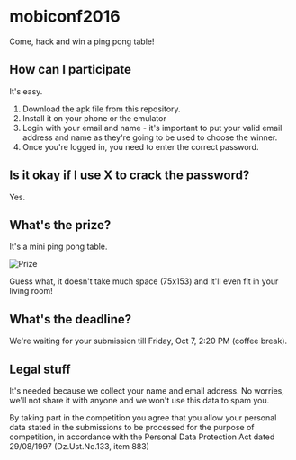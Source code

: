 # mobiconf2016
Come, hack and win a ping pong table!

## How can I participate

It's easy.

1. Download the apk file from this repository.
2. Install it on your phone or the emulator
3. Login with your email and name - it's important to put your valid email address and name as they're going to be used to choose the winner.
4. Once you're logged in, you need to enter the correct password.

## Is it okay if I use X to crack the password?

Yes.

## What's the prize?

It's a mini ping pong table.

![Prize](http://i.ebayimg.com/images/g/AtMAAOxycgVTgyef/s-l400.jpg)

Guess what, it doesn't take much space (75x153) and it'll even fit in your living room!

## What's the deadline?

We're waiting for your submission till Friday, Oct 7, 2:20 PM (coffee break).

## Legal stuff

It's needed because we collect your name and email address. No worries, we'll not share it with anyone and we won't use this data to spam you.

By taking part in the competition you agree that you allow your personal data stated in the submissions to be processed for the purpose of competition, in accordance with the Personal Data Protection Act dated 29/08/1997 (Dz.Ust.No.133, item 883)
